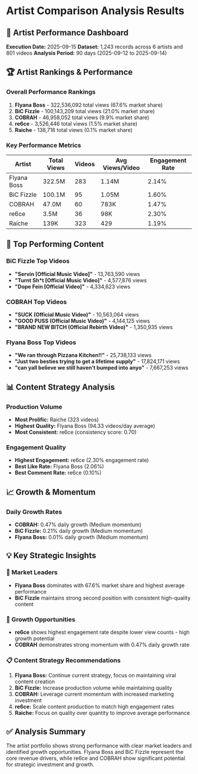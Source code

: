 # Artist Comparison Analysis Results

## 🎤 Artist Performance Dashboard

**Execution Date:** 2025-09-15
**Dataset:** 1,243 records across 6 artists and 801 videos
**Analysis Period:** 90 days (2025-09-12 to 2025-09-14)

## 🏆 Artist Rankings & Performance

### Overall Performance Rankings
1. **Flyana Boss** - 322,536,092 total views (67.6% market share)
2. **BiC Fizzle** - 100,143,209 total views (21.0% market share)
3. **COBRAH** - 46,958,052 total views (9.9% market share)
4. **re6ce** - 3,526,446 total views (1.5% market share)
5. **Raiche** - 138,718 total views (0.1% market share)

### Key Performance Metrics

| Artist | Total Views | Videos | Avg Views/Video | Engagement Rate |
|--------|-------------|--------|-----------------|-----------------|
| Flyana Boss | 322.5M | 283 | 1.14M | 2.14% |
| BiC Fizzle | 100.1M | 95 | 1.05M | 1.60% |
| COBRAH | 47.0M | 60 | 783K | 1.47% |
| re6ce | 3.5M | 36 | 98K | 2.30% |
| Raiche | 139K | 323 | 429 | 1.19% |

## 🎵 Top Performing Content

### BiC Fizzle Top Videos
- **"Servin [Official Music Video]"** - 13,763,590 views
- **"Turnt Sh*t [Official Music Video]"** - 4,577,876 views
- **"Dope Fein [Official Video]"** - 4,334,623 views

### COBRAH Top Videos
- **"SUCK (Official Music Video)"** - 10,563,064 views
- **"GOOD PUSS (Official Music Video)"** - 4,144,125 views
- **"BRAND NEW BITCH (Official Rebirth Video)"** - 1,350,935 views

### Flyana Boss Top Videos
- **"We ran through Pizzana Kitchen!!"** - 25,738,133 views
- **"Just two besties trying to get a lifetime supply"** - 17,824,171 views
- **"can yall believe we still haven't bumped into anyo"** - 7,667,253 views

## 📊 Content Strategy Analysis

### Production Volume
- **Most Prolific:** Raiche (323 videos)
- **Highest Quality:** Flyana Boss (94.33 videos/day average)
- **Most Consistent:** re6ce (consistency score: 0.70)

### Engagement Quality
- **Highest Engagement:** re6ce (2.30% engagement rate)
- **Best Like Rate:** Flyana Boss (2.06%)
- **Best Comment Rate:** re6ce (0.10%)

## 📈 Growth & Momentum

### Daily Growth Rates
- **COBRAH:** 0.47% daily growth (Medium momentum)
- **BiC Fizzle:** 0.21% daily growth (Medium momentum)
- **Flyana Boss:** 0.01% daily growth (Medium momentum)

## 💡 Key Strategic Insights

### 🥇 Market Leaders
- **Flyana Boss** dominates with 67.6% market share and highest average performance
- **BiC Fizzle** maintains strong second position with consistent high-quality content

### 🚀 Growth Opportunities
- **re6ce** shows highest engagement rate despite lower view counts - high growth potential
- **COBRAH** demonstrates strong momentum with 0.47% daily growth rate

### 📋 Content Strategy Recommendations
1. **Flyana Boss:** Continue current strategy, focus on maintaining viral content creation
2. **BiC Fizzle:** Increase production volume while maintaining quality
3. **COBRAH:** Leverage current momentum with increased marketing investment
4. **re6ce:** Scale content production to match high engagement rates
5. **Raiche:** Focus on quality over quantity to improve average performance

## ✅ Analysis Summary
The artist portfolio shows strong performance with clear market leaders and identified growth opportunities. Flyana Boss and BiC Fizzle represent the core revenue drivers, while re6ce and COBRAH show significant potential for strategic investment and growth.
